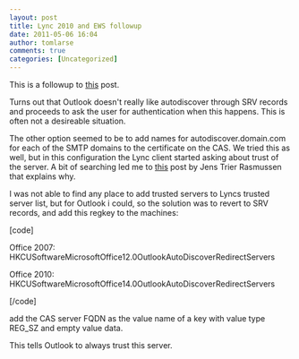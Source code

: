 ```yaml
---
layout: post
title: Lync 2010 and EWS followup
date: 2011-05-06 16:04
author: tomlarse
comments: true
categories: [Uncategorized]
---
```

This is a followup to <a href="http://www.codesalot.com/2011/lync-2010-and-exchange-web-servicesautoconfigure/">this</a> post.

Turns out that Outlook doesn't really like autodiscover through SRV records and proceeds to ask the user for authentication when this happens. This is often not a desireable situation.

The other option seemed to be to add names for autodiscover.domain.com for each of the SMTP domains to the certificate on the CAS. We tried this as well, but in this configuration the Lync client started asking about trust of the server. A bit of searching led me to <a href="http://blogs.technet.com/b/jenstr/archive/2011/02/10/lync-cannot-verify-that-the-server-is-trusted-for-your-sign-in-address.aspx">this</a> post by Jens Trier Rasmussen that explains why.

I was not able to find any place to add trusted servers to Lyncs trusted server list, but for Outlook i could, so the solution was to revert to SRV records, and add this regkey to the machines:

[code]

Office 2007:
HKCUSoftwareMicrosoftOffice12.0OutlookAutoDiscoverRedirectServers

Office 2010:
HKCUSoftwareMicrosoftOffice14.0OutlookAutoDiscoverRedirectServers

[/code]


add the CAS server FQDN as the value name of a key with value type REG_SZ and empty value data.

This tells Outlook to always trust this server.
